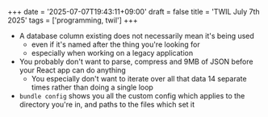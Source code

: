 +++
date = '2025-07-07T19:43:11+09:00'
draft = false
title = 'TWIL July 7th 2025'
tags = ['programming, twil']
+++

- A database column existing does not necessarily mean it's being used
  - even if it's named after the thing you're looking for
  - especially when working on a legacy application
- You probably don't want to parse, compress and 9MB of JSON before your React app can do anything
  - You especially don't want to iterate over all that data 14 separate times rather than doing a single loop
- `bundle config` shows you all the custom config which applies to the directory you're in, and paths to the files which set it
